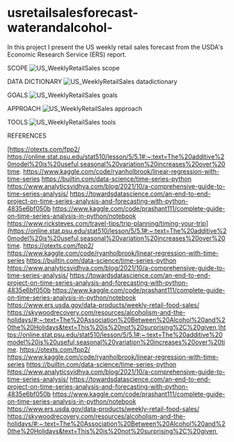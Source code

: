 # usretailsalesforecast-waterandalcohol-
In this project I present the US weekly retail sales forecast from the USDA's Economic Research Service (ERS) report. 


SCOPE
![US_WeeklyRetailSales scope](https://github.com/domingosdeeulariadumba/usretailsalesforecast-waterandalcohol-/assets/110714056/5a7e1c16-ba7d-4bc6-a5c1-3e810f2d7d20)


DATA DICTIONARY
![US_WeeklyRetailSales datadictionary](https://github.com/domingosdeeulariadumba/usretailsalesforecast-waterandalcohol-/assets/110714056/4ab31646-b396-46e7-a29c-fcde25cdd10c)


GOALS
![US_WeeklyRetailSales goals](https://github.com/domingosdeeulariadumba/usretailsalesforecast-waterandalcohol-/assets/110714056/2f0163de-c9b8-41e5-8db2-3e72c59e4658)


APPROACH
![US_WeeklyRetailSales approach](https://github.com/domingosdeeulariadumba/usretailsalesforecast-waterandalcohol-/assets/110714056/60806d8f-b87a-43a5-882e-987e469a812d)


TOOLS
![US_WeeklyRetailSales tools](https://github.com/domingosdeeulariadumba/usretailsalesforecast-waterandalcohol-/assets/110714056/0926c714-95d2-4a34-8b2b-a1eb30cbc88d)


REFERENCES

[https://otexts.com/fpp2/
https://online.stat.psu.edu/stat510/lesson/5/5.1#:~:text=The%20additive%20model%20is%20useful,seasonal%20variation%20increases%20over%20time.
https://www.kaggle.com/code/ryanholbrook/linear-regression-with-time-series
https://builtin.com/data-science/time-series-python
https://www.analyticsvidhya.com/blog/2021/10/a-comprehensive-guide-to-time-series-analysis/
https://towardsdatascience.com/an-end-to-end-project-on-time-series-analysis-and-forecasting-with-python-4835e6bf050b
https://www.kaggle.com/code/prashant111/complete-guide-on-time-series-analysis-in-python/notebook
https://www.ricksteves.com/travel-tips/trip-planning/timing-your-trip](https://online.stat.psu.edu/stat510/lesson/5/5.1#:~:text=The%20additive%20model%20is%20useful,seasonal%20variation%20increases%20over%20time.
https://otexts.com/fpp2/
https://www.kaggle.com/code/ryanholbrook/linear-regression-with-time-series
https://builtin.com/data-science/time-series-python
https://www.analyticsvidhya.com/blog/2021/10/a-comprehensive-guide-to-time-series-analysis/
https://towardsdatascience.com/an-end-to-end-project-on-time-series-analysis-and-forecasting-with-python-4835e6bf050b
https://www.kaggle.com/code/prashant111/complete-guide-on-time-series-analysis-in-python/notebook
https://www.ers.usda.gov/data-products/weekly-retail-food-sales/
https://skywoodrecovery.com/resources/alcoholism-and-the-holidays/#:~:text=The%20Association%20Between%20Alcohol%20and%20the%20Holidays&text=This%20is%20not%20surprising%2C%20given,)https://online.stat.psu.edu/stat510/lesson/5/5.1#:~:text=The%20additive%20model%20is%20useful,seasonal%20variation%20increases%20over%20time.
https://otexts.com/fpp2/
https://www.kaggle.com/code/ryanholbrook/linear-regression-with-time-series
https://builtin.com/data-science/time-series-python
https://www.analyticsvidhya.com/blog/2021/10/a-comprehensive-guide-to-time-series-analysis/
https://towardsdatascience.com/an-end-to-end-project-on-time-series-analysis-and-forecasting-with-python-4835e6bf050b
https://www.kaggle.com/code/prashant111/complete-guide-on-time-series-analysis-in-python/notebook
https://www.ers.usda.gov/data-products/weekly-retail-food-sales/
https://skywoodrecovery.com/resources/alcoholism-and-the-holidays/#:~:text=The%20Association%20Between%20Alcohol%20and%20the%20Holidays&text=This%20is%20not%20surprising%2C%20given,
